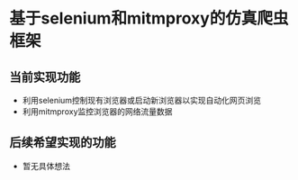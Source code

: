 # 基于selenium和mitmproxy的仿真爬虫框架

## 当前实现功能

- 利用selenium控制现有浏览器或启动新浏览器以实现自动化网页浏览
- 利用mitmproxy监控浏览器的网络流量数据

## 后续希望实现的功能

- 暂无具体想法